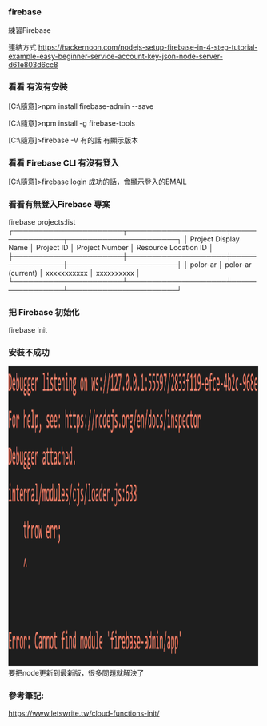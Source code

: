 ### firebase
練習Firebase

連結方式
https://hackernoon.com/nodejs-setup-firebase-in-4-step-tutorial-example-easy-beginner-service-account-key-json-node-server-d61e803d6cc8

### 看看 有沒有安裝 
[C:\隨意]>npm install firebase-admin --save

[C:\隨意]>npm install -g firebase-tools

[C:\隨意]>firebase -V 
有的話 有顯示版本

### 看看  Firebase CLI 有沒有登入
[C:\隨意]>firebase login
成功的話，會顯示登入的EMAIL

### 看看有無登入Firebase 專案
firebase projects:list
┌──────────────────────┬────────────────────┬────────────────┬──────────────────────┐ 
│ Project Display Name │ Project ID         │ Project Number │ Resource Location ID │ 
├──────────────────────┼────────────────────┼────────────────┼──────────────────────┤ 
│ polor-ar             │ polor-ar (current) │ xxxxxxxxxxx    │ xxxxxxxxxx           │ 
└──────────────────────┴────────────────────┴────────────────┴──────────────────────┘ 

### 把 Firebase 初始化
firebase init

### 安裝不成功
<img src="2021-11-07.png" width="500" height="600">
要把node更新到最新版，很多問題就解決了

### 參考筆記:
https://www.letswrite.tw/cloud-functions-init/
